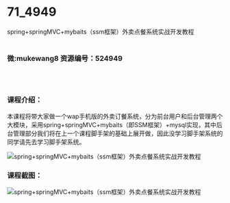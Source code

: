 # 71_4949
spring+springMVC+mybaits（ssm框架）外卖点餐系统实战开发教程
<br/></br>
<h3>微:mukewang8 资源编号：524949</h3>
<br/></br>
<h3>课程介绍：</h3>
<p>本课程将带大家做一个wap手机版的外卖订餐系统，分为前台用户和后台管理两个大模块，采用spring+springMVC+mybaits（即<a title="查看与 SSM 相关的文章" target="_blank">SSM</a>框架）+mysql实现，其中后台管理部分我们将在上一个课程脚手架的基础上展开做，因此没学习脚手架系统的同学请先去学习脚手架系统。</p>
<p><img src="https://www.ko996.com/wp-content/uploads/img/2019/05/2-1-300x300.png" alt="spring+springMVC+mybaits（ssm框架）外卖点餐系统实战开发教程"></p>
<h3>课程截图：</h3>
<p><img src="https://www.ko996.com/wp-content/uploads/img/2019/05/1-4.png" alt="spring+springMVC+mybaits（ssm框架）外卖点餐系统实战开发教程"></p>
